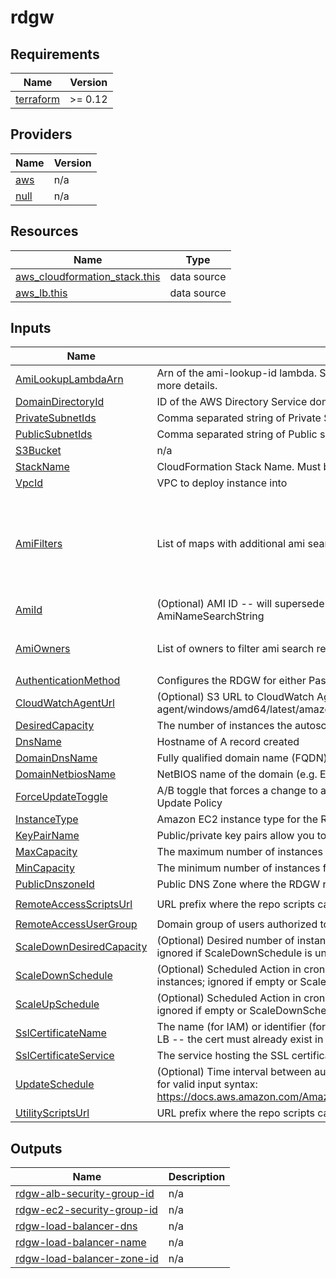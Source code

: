 # rdgw

<!-- BEGIN TFDOCS -->
## Requirements

| Name | Version |
|------|---------|
| <a name="requirement_terraform"></a> [terraform](#requirement\_terraform) | >= 0.12 |

## Providers

| Name | Version |
|------|---------|
| <a name="provider_aws"></a> [aws](#provider\_aws) | n/a |
| <a name="provider_null"></a> [null](#provider\_null) | n/a |

## Resources

| Name | Type |
|------|------|
| [aws_cloudformation_stack.this](https://registry.terraform.io/providers/hashicorp/aws/latest/docs/data-sources/cloudformation_stack) | data source |
| [aws_lb.this](https://registry.terraform.io/providers/hashicorp/aws/latest/docs/data-sources/lb) | data source |

## Inputs

| Name | Description | Type | Default | Required |
|------|-------------|------|---------|:--------:|
| <a name="input_AmiLookupLambdaArn"></a> [AmiLookupLambdaArn](#input\_AmiLookupLambdaArn) | Arn of the ami-lookup-id lambda. See https://github.com/plus3it/lookup-ami-ids for more details. | `string` | n/a | yes |
| <a name="input_DomainDirectoryId"></a> [DomainDirectoryId](#input\_DomainDirectoryId) | ID of the AWS Directory Service domain, e.g. d-xxxxxxxxxx | `string` | n/a | yes |
| <a name="input_PrivateSubnetIds"></a> [PrivateSubnetIds](#input\_PrivateSubnetIds) | Comma separated string of Private Subnet IDs where the RDGW instances will run | `list(string)` | n/a | yes |
| <a name="input_PublicSubnetIds"></a> [PublicSubnetIds](#input\_PublicSubnetIds) | Comma separated string of Public subnet IDs to attach to the load balancer | `list(string)` | n/a | yes |
| <a name="input_S3Bucket"></a> [S3Bucket](#input\_S3Bucket) | n/a | `any` | n/a | yes |
| <a name="input_StackName"></a> [StackName](#input\_StackName) | CloudFormation Stack Name.  Must be less than 10 characters | `string` | n/a | yes |
| <a name="input_VpcId"></a> [VpcId](#input\_VpcId) | VPC to deploy instance into | `string` | n/a | yes |
| <a name="input_AmiFilters"></a> [AmiFilters](#input\_AmiFilters) | List of maps with additional ami search filters | <pre>list(object(<br>    {<br>      Name   = string,<br>      Values = list(string)<br>    }<br>  ))</pre> | <pre>[<br>  {<br>    "Name": "name",<br>    "Values": [<br>      "Windows_Server-2016-English-Full-Base-*"<br>    ]<br>  }<br>]</pre> | no |
| <a name="input_AmiId"></a> [AmiId](#input\_AmiId) | (Optional) AMI ID -- will supersede Lambda-based AMI lookup using AmiNameSearchString | `string` | `""` | no |
| <a name="input_AmiOwners"></a> [AmiOwners](#input\_AmiOwners) | List of owners to filter ami search results against | `list(string)` | <pre>[<br>  "amazon"<br>]</pre> | no |
| <a name="input_AuthenticationMethod"></a> [AuthenticationMethod](#input\_AuthenticationMethod) | Configures the RDGW for either Password or Smartcard authentication | `string` | `"Password"` | no |
| <a name="input_CloudWatchAgentUrl"></a> [CloudWatchAgentUrl](#input\_CloudWatchAgentUrl) | (Optional) S3 URL to CloudWatch Agent MSI. Example: s3://amazoncloudwatch-agent/windows/amd64/latest/amazon-cloudwatch-agent.msi | `string` | `""` | no |
| <a name="input_DesiredCapacity"></a> [DesiredCapacity](#input\_DesiredCapacity) | The number of instances the autoscale group will spin up initially | `string` | `"1"` | no |
| <a name="input_DnsName"></a> [DnsName](#input\_DnsName) | Hostname of A record created | `string` | `""` | no |
| <a name="input_DomainDnsName"></a> [DomainDnsName](#input\_DomainDnsName) | Fully qualified domain name (FQDN) of the forest root domain e.g. example.com | `string` | `"example.com"` | no |
| <a name="input_DomainNetbiosName"></a> [DomainNetbiosName](#input\_DomainNetbiosName) | NetBIOS name of the domain (e.g. EXAMPLE) | `string` | `"EXAMPLE"` | no |
| <a name="input_ForceUpdateToggle"></a> [ForceUpdateToggle](#input\_ForceUpdateToggle) | A/B toggle that forces a change to a LaunchConfig property, triggering the AutoScale Update Policy | `string` | `"A"` | no |
| <a name="input_InstanceType"></a> [InstanceType](#input\_InstanceType) | Amazon EC2 instance type for the Remote Desktop Gateway Instance | `string` | `"t2.micro"` | no |
| <a name="input_KeyPairName"></a> [KeyPairName](#input\_KeyPairName) | Public/private key pairs allow you to securely connect to your instance after it launches | `string` | `""` | no |
| <a name="input_MaxCapacity"></a> [MaxCapacity](#input\_MaxCapacity) | The maximum number of instances for the autoscale group | `string` | `"2"` | no |
| <a name="input_MinCapacity"></a> [MinCapacity](#input\_MinCapacity) | The minimum number of instances for the autoscale group | `string` | `"0"` | no |
| <a name="input_PublicDnszoneId"></a> [PublicDnszoneId](#input\_PublicDnszoneId) | Public DNS Zone where the RDGW record will be created | `string` | `""` | no |
| <a name="input_RemoteAccessScriptsUrl"></a> [RemoteAccessScriptsUrl](#input\_RemoteAccessScriptsUrl) | URL prefix where the repo scripts can be retrieved | `string` | `"https://raw.githubusercontent.com/plus3it/terraform-aws-remote-access/master"` | no |
| <a name="input_RemoteAccessUserGroup"></a> [RemoteAccessUserGroup](#input\_RemoteAccessUserGroup) | Domain group of users authorized to use the RDGW | `string` | `"Domain Admins"` | no |
| <a name="input_ScaleDownDesiredCapacity"></a> [ScaleDownDesiredCapacity](#input\_ScaleDownDesiredCapacity) | (Optional) Desired number of instances during the Scale Down Scheduled Action; ignored if ScaleDownSchedule is unset | `string` | `"1"` | no |
| <a name="input_ScaleDownSchedule"></a> [ScaleDownSchedule](#input\_ScaleDownSchedule) | (Optional) Scheduled Action in cron-format (UTC) to scale down the number of instances; ignored if empty or ScaleUpSchedule is unset (E.g. "0 0 * * *") | `string` | `""` | no |
| <a name="input_ScaleUpSchedule"></a> [ScaleUpSchedule](#input\_ScaleUpSchedule) | (Optional) Scheduled Action in cron-format (UTC) to scale up to the Desired Capacity; ignored if empty or ScaleDownSchedule is unset (E.g. "0 10 * * Mon-Fri") | `string` | `""` | no |
| <a name="input_SslCertificateName"></a> [SslCertificateName](#input\_SslCertificateName) | The name (for IAM) or identifier (for ACM) of the SSL certificate to associate with the LB -- the cert must already exist in the service | `string` | `""` | no |
| <a name="input_SslCertificateService"></a> [SslCertificateService](#input\_SslCertificateService) | The service hosting the SSL certificate.  ACM or IAM are allowed values | `string` | `"ACM"` | no |
| <a name="input_UpdateSchedule"></a> [UpdateSchedule](#input\_UpdateSchedule) | (Optional) Time interval between auto stack updates. Refer to the AWS documentation for valid input syntax: https://docs.aws.amazon.com/AmazonCloudWatch/latest/events/ScheduledEvents.html | `string` | `""` | no |
| <a name="input_UtilityScriptsUrl"></a> [UtilityScriptsUrl](#input\_UtilityScriptsUrl) | URL prefix where the repo scripts can be retrieved | `string` | `"https://raw.githubusercontent.com/plus3it/utils/master"` | no |

## Outputs

| Name | Description |
|------|-------------|
| <a name="output_rdgw-alb-security-group-id"></a> [rdgw-alb-security-group-id](#output\_rdgw-alb-security-group-id) | n/a |
| <a name="output_rdgw-ec2-security-group-id"></a> [rdgw-ec2-security-group-id](#output\_rdgw-ec2-security-group-id) | n/a |
| <a name="output_rdgw-load-balancer-dns"></a> [rdgw-load-balancer-dns](#output\_rdgw-load-balancer-dns) | n/a |
| <a name="output_rdgw-load-balancer-name"></a> [rdgw-load-balancer-name](#output\_rdgw-load-balancer-name) | n/a |
| <a name="output_rdgw-load-balancer-zone-id"></a> [rdgw-load-balancer-zone-id](#output\_rdgw-load-balancer-zone-id) | n/a |

<!-- END TFDOCS -->
